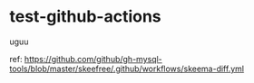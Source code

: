 # test-github-actions

uguu

ref: https://github.com/github/gh-mysql-tools/blob/master/skeefree/.github/workflows/skeema-diff.yml
